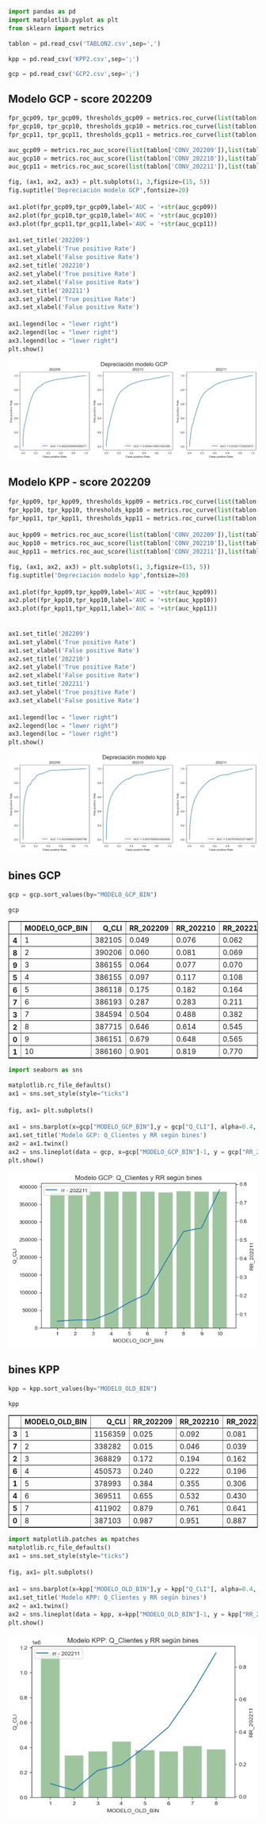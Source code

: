 ```python
import pandas as pd
import matplotlib.pyplot as plt
from sklearn import metrics
```


```python
tablon = pd.read_csv('TABLON2.csv',sep=',')
```


```python
kpp = pd.read_csv('KPP2.csv',sep=';')
```


```python
gcp = pd.read_csv('GCP2.csv',sep=';')
```

## Modelo GCP  -  score 202209


```python
fpr_gcp09, tpr_gcp09, thresholds_gcp09 = metrics.roc_curve(list(tablon['CONV_202209']),list(tablon['SC_MODELO_NEW']))
fpr_gcp10, tpr_gcp10, thresholds_gcp10 = metrics.roc_curve(list(tablon['CONV_202210']),list(tablon['SC_MODELO_NEW']))
fpr_gcp11, tpr_gcp11, thresholds_gcp11 = metrics.roc_curve(list(tablon['CONV_202211']),list(tablon['SC_MODELO_NEW']))
```


```python
auc_gcp09 = metrics.roc_auc_score(list(tablon['CONV_202209']),list(tablon['SC_MODELO_NEW']))
auc_gcp10 = metrics.roc_auc_score(list(tablon['CONV_202210']),list(tablon['SC_MODELO_NEW']))
auc_gcp11 = metrics.roc_auc_score(list(tablon['CONV_202211']),list(tablon['SC_MODELO_NEW']))
```


```python
fig, (ax1, ax2, ax3) = plt.subplots(1, 3,figsize=(15, 5))
fig.suptitle('Depreciación modelo GCP',fontsize=20)

ax1.plot(fpr_gcp09,tpr_gcp09,label='AUC = '+str(auc_gcp09))
ax2.plot(fpr_gcp10,tpr_gcp10,label='AUC = '+str(auc_gcp10))
ax3.plot(fpr_gcp11,tpr_gcp11,label='AUC = '+str(auc_gcp11))

ax1.set_title('202209')
ax1.set_ylabel('True positive Rate')
ax1.set_xlabel('False positive Rate')
ax2.set_title('202210')
ax2.set_ylabel('True positive Rate')
ax2.set_xlabel('False positive Rate')
ax3.set_title('202211')
ax3.set_ylabel('True positive Rate')
ax3.set_xlabel('False positive Rate')

ax1.legend(loc = "lower right")
ax2.legend(loc = "lower right")
ax3.legend(loc = "lower right")
plt.show()
```


    
![png](output_7_0.png)
    


## Modelo KPP   -  score 202209


```python
fpr_kpp09, tpr_kpp09, thresholds_kpp09 = metrics.roc_curve(list(tablon['CONV_202209']),list(tablon['SC_MODELO_OLD']))
fpr_kpp10, tpr_kpp10, thresholds_kpp10 = metrics.roc_curve(list(tablon['CONV_202210']),list(tablon['SC_MODELO_OLD']))
fpr_kpp11, tpr_kpp11, thresholds_kpp11 = metrics.roc_curve(list(tablon['CONV_202211']),list(tablon['SC_MODELO_OLD']))

auc_kpp09 = metrics.roc_auc_score(list(tablon['CONV_202209']),list(tablon['SC_MODELO_OLD']))
auc_kpp10 = metrics.roc_auc_score(list(tablon['CONV_202210']),list(tablon['SC_MODELO_OLD']))
auc_kpp11 = metrics.roc_auc_score(list(tablon['CONV_202211']),list(tablon['SC_MODELO_OLD']))
```


```python
fig, (ax1, ax2, ax3) = plt.subplots(1, 3,figsize=(15, 5))
fig.suptitle('Depreciación modelo kpp',fontsize=20)

ax1.plot(fpr_kpp09,tpr_kpp09,label='AUC = '+str(auc_kpp09))
ax2.plot(fpr_kpp10,tpr_kpp10,label='AUC = '+str(auc_kpp10))
ax3.plot(fpr_kpp11,tpr_kpp11,label='AUC = '+str(auc_kpp11))


ax1.set_title('202209')
ax1.set_ylabel('True positive Rate')
ax1.set_xlabel('False positive Rate')
ax2.set_title('202210')
ax2.set_ylabel('True positive Rate')
ax2.set_xlabel('False positive Rate')
ax3.set_title('202211')
ax3.set_ylabel('True positive Rate')
ax3.set_xlabel('False positive Rate')

ax1.legend(loc = "lower right")
ax2.legend(loc = "lower right")
ax3.legend(loc = "lower right")
plt.show()
```


    
![png](output_10_0.png)
    


## bines GCP


```python
gcp = gcp.sort_values(by="MODELO_GCP_BIN")
```


```python
gcp
```




<div>
<style scoped>
    .dataframe tbody tr th:only-of-type {
        vertical-align: middle;
    }

    .dataframe tbody tr th {
        vertical-align: top;
    }

    .dataframe thead th {
        text-align: right;
    }
</style>
<table border="1" class="dataframe">
  <thead>
    <tr style="text-align: right;">
      <th></th>
      <th>MODELO_GCP_BIN</th>
      <th>Q_CLI</th>
      <th>RR_202209</th>
      <th>RR_202210</th>
      <th>RR_202211</th>
    </tr>
  </thead>
  <tbody>
    <tr>
      <th>4</th>
      <td>1</td>
      <td>382105</td>
      <td>0.049</td>
      <td>0.076</td>
      <td>0.062</td>
    </tr>
    <tr>
      <th>8</th>
      <td>2</td>
      <td>390206</td>
      <td>0.060</td>
      <td>0.081</td>
      <td>0.069</td>
    </tr>
    <tr>
      <th>9</th>
      <td>3</td>
      <td>386155</td>
      <td>0.064</td>
      <td>0.077</td>
      <td>0.070</td>
    </tr>
    <tr>
      <th>5</th>
      <td>4</td>
      <td>386155</td>
      <td>0.097</td>
      <td>0.117</td>
      <td>0.108</td>
    </tr>
    <tr>
      <th>6</th>
      <td>5</td>
      <td>386118</td>
      <td>0.175</td>
      <td>0.182</td>
      <td>0.164</td>
    </tr>
    <tr>
      <th>7</th>
      <td>6</td>
      <td>386193</td>
      <td>0.287</td>
      <td>0.283</td>
      <td>0.211</td>
    </tr>
    <tr>
      <th>3</th>
      <td>7</td>
      <td>384594</td>
      <td>0.504</td>
      <td>0.488</td>
      <td>0.382</td>
    </tr>
    <tr>
      <th>2</th>
      <td>8</td>
      <td>387715</td>
      <td>0.646</td>
      <td>0.614</td>
      <td>0.545</td>
    </tr>
    <tr>
      <th>0</th>
      <td>9</td>
      <td>386151</td>
      <td>0.679</td>
      <td>0.648</td>
      <td>0.565</td>
    </tr>
    <tr>
      <th>1</th>
      <td>10</td>
      <td>386160</td>
      <td>0.901</td>
      <td>0.819</td>
      <td>0.770</td>
    </tr>
  </tbody>
</table>
</div>




```python
import seaborn as sns
```


```python
matplotlib.rc_file_defaults()
ax1 = sns.set_style(style="ticks")

fig, ax1= plt.subplots()

ax1 = sns.barplot(x=gcp["MODELO_GCP_BIN"],y = gcp["Q_CLI"], alpha=0.4, color="green")
ax1.set_title('Modelo GCP: Q_Clientes y RR según bines')
ax2 = ax1.twinx()
ax2 = sns.lineplot(data = gcp, x=gcp["MODELO_GCP_BIN"]-1, y = gcp["RR_202211"], label="rr - 202211")
plt.show()
```


    
![png](output_15_0.png)
    


## bines KPP


```python
kpp = kpp.sort_values(by="MODELO_OLD_BIN")
```


```python
kpp
```




<div>
<style scoped>
    .dataframe tbody tr th:only-of-type {
        vertical-align: middle;
    }

    .dataframe tbody tr th {
        vertical-align: top;
    }

    .dataframe thead th {
        text-align: right;
    }
</style>
<table border="1" class="dataframe">
  <thead>
    <tr style="text-align: right;">
      <th></th>
      <th>MODELO_OLD_BIN</th>
      <th>Q_CLI</th>
      <th>RR_202209</th>
      <th>RR_202210</th>
      <th>RR_202211</th>
    </tr>
  </thead>
  <tbody>
    <tr>
      <th>3</th>
      <td>1</td>
      <td>1156359</td>
      <td>0.025</td>
      <td>0.092</td>
      <td>0.081</td>
    </tr>
    <tr>
      <th>7</th>
      <td>2</td>
      <td>338282</td>
      <td>0.015</td>
      <td>0.046</td>
      <td>0.039</td>
    </tr>
    <tr>
      <th>2</th>
      <td>3</td>
      <td>368829</td>
      <td>0.172</td>
      <td>0.194</td>
      <td>0.162</td>
    </tr>
    <tr>
      <th>6</th>
      <td>4</td>
      <td>450573</td>
      <td>0.240</td>
      <td>0.222</td>
      <td>0.196</td>
    </tr>
    <tr>
      <th>1</th>
      <td>5</td>
      <td>378993</td>
      <td>0.384</td>
      <td>0.355</td>
      <td>0.306</td>
    </tr>
    <tr>
      <th>4</th>
      <td>6</td>
      <td>369511</td>
      <td>0.655</td>
      <td>0.532</td>
      <td>0.430</td>
    </tr>
    <tr>
      <th>5</th>
      <td>7</td>
      <td>411902</td>
      <td>0.879</td>
      <td>0.761</td>
      <td>0.641</td>
    </tr>
    <tr>
      <th>0</th>
      <td>8</td>
      <td>387103</td>
      <td>0.987</td>
      <td>0.951</td>
      <td>0.887</td>
    </tr>
  </tbody>
</table>
</div>




```python
import matplotlib.patches as mpatches
matplotlib.rc_file_defaults()
ax1 = sns.set_style(style="ticks")

fig, ax1= plt.subplots()

ax1 = sns.barplot(x=kpp["MODELO_OLD_BIN"],y = kpp["Q_CLI"], alpha=0.4, color="green")
ax1.set_title('Modelo KPP: Q_Clientes y RR según bines')
ax2 = ax1.twinx()
ax2 = sns.lineplot(data = kpp, x=kpp["MODELO_OLD_BIN"]-1, y = kpp["RR_202211"], label="rr - 202211")
plt.show()
```


    
![png](output_19_0.png)
    

